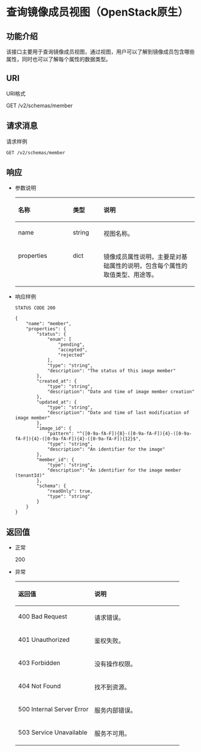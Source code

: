 # 查询镜像成员视图（OpenStack原生）<a name="ZH-CN_TOPIC_0049147876"></a>

## 功能介绍<a name="section4678164010456"></a>

该接口主要用于查询镜像成员视图，通过视图，用户可以了解到镜像成员包含哪些属性，同时也可以了解每个属性的数据类型。

## URI<a name="section1251307010456"></a>

URI格式

GET /v2/schemas/member

## 请求消息<a name="section2411735110456"></a>

请求样例

```
GET /v2/schemas/member
```

## 响应<a name="section5835198610456"></a>

-   参数说明

    <a name="table5842318310456"></a>
    <table><thead align="left"><tr id="row6525201010456"><th class="cellrowborder" valign="top" width="30.486951304869514%" id="mcps1.1.4.1.1"><p id="p5092146210456"><a name="p5092146210456"></a><a name="p5092146210456"></a>名称</p>
    </th>
    <th class="cellrowborder" valign="top" width="17.078292170782923%" id="mcps1.1.4.1.2"><p id="p2779017510456"><a name="p2779017510456"></a><a name="p2779017510456"></a>类型</p>
    </th>
    <th class="cellrowborder" valign="top" width="52.434756524347556%" id="mcps1.1.4.1.3"><p id="p3641172510456"><a name="p3641172510456"></a><a name="p3641172510456"></a>说明</p>
    </th>
    </tr>
    </thead>
    <tbody><tr id="row6366858710456"><td class="cellrowborder" valign="top" width="30.486951304869514%" headers="mcps1.1.4.1.1 "><p id="p5688188910456"><a name="p5688188910456"></a><a name="p5688188910456"></a>name</p>
    </td>
    <td class="cellrowborder" valign="top" width="17.078292170782923%" headers="mcps1.1.4.1.2 "><p id="p968421510456"><a name="p968421510456"></a><a name="p968421510456"></a>string</p>
    </td>
    <td class="cellrowborder" valign="top" width="52.434756524347556%" headers="mcps1.1.4.1.3 "><p id="p4622397510456"><a name="p4622397510456"></a><a name="p4622397510456"></a>视图名称。</p>
    </td>
    </tr>
    <tr id="row1336259710456"><td class="cellrowborder" valign="top" width="30.486951304869514%" headers="mcps1.1.4.1.1 "><p id="p862856110456"><a name="p862856110456"></a><a name="p862856110456"></a>properties</p>
    </td>
    <td class="cellrowborder" valign="top" width="17.078292170782923%" headers="mcps1.1.4.1.2 "><p id="p3921638110456"><a name="p3921638110456"></a><a name="p3921638110456"></a>dict</p>
    </td>
    <td class="cellrowborder" valign="top" width="52.434756524347556%" headers="mcps1.1.4.1.3 "><p id="p2241031810456"><a name="p2241031810456"></a><a name="p2241031810456"></a>镜像成员属性说明，主要是对基础属性的说明，包含每个属性的取值类型、用途等。</p>
    </td>
    </tr>
    </tbody>
    </table>


-   响应样例

    ```
    STATUS CODE 200
    ```

    ```
    {
        "name": "member",
        "properties": {
            "status": {
                "enum": [
                    "pending",
                    "accepted",
                    "rejected"
                ],
                "type": "string",
                "description": "The status of this image member"
            },
            "created_at": {
                "type": "string",
                "description": "Date and time of image member creation"
            },
            "updated_at": {
                "type": "string",
                "description": "Date and time of last modification of image member"
            },
            "image_id": {
                "pattern": "^([0-9a-fA-F]){8}-([0-9a-fA-F]){4}-([0-9a-fA-F]){4}-([0-9a-fA-F]){4}-([0-9a-fA-F]){12}$",
                "type": "string",
                "description": "An identifier for the image"
            },
            "member_id": {
                "type": "string",
                "description": "An identifier for the image member (tenantId)"
            },
            "schema": {
                "readOnly": true,
                "type": "string"
            }
        }
    }
    ```


## 返回值<a name="section3184290310456"></a>

-   正常

    200

-   异常

    <a name="table5046465910456"></a>
    <table><thead align="left"><tr id="row5279442910456"><th class="cellrowborder" valign="top" width="46.46%" id="mcps1.1.3.1.1"><p id="p4849034810456"><a name="p4849034810456"></a><a name="p4849034810456"></a>返回值</p>
    </th>
    <th class="cellrowborder" valign="top" width="53.54%" id="mcps1.1.3.1.2"><p id="p3540414010456"><a name="p3540414010456"></a><a name="p3540414010456"></a>说明</p>
    </th>
    </tr>
    </thead>
    <tbody><tr id="row4916310910456"><td class="cellrowborder" valign="top" width="46.46%" headers="mcps1.1.3.1.1 "><p id="p2278886210456"><a name="p2278886210456"></a><a name="p2278886210456"></a>400 Bad Request</p>
    </td>
    <td class="cellrowborder" valign="top" width="53.54%" headers="mcps1.1.3.1.2 "><p id="p3395849510456"><a name="p3395849510456"></a><a name="p3395849510456"></a>请求错误。</p>
    </td>
    </tr>
    <tr id="row3719100210456"><td class="cellrowborder" valign="top" width="46.46%" headers="mcps1.1.3.1.1 "><p id="p5968121110456"><a name="p5968121110456"></a><a name="p5968121110456"></a>401 Unauthorized</p>
    </td>
    <td class="cellrowborder" valign="top" width="53.54%" headers="mcps1.1.3.1.2 "><p id="p233996110456"><a name="p233996110456"></a><a name="p233996110456"></a>鉴权失败。</p>
    </td>
    </tr>
    <tr id="row2105965410456"><td class="cellrowborder" valign="top" width="46.46%" headers="mcps1.1.3.1.1 "><p id="p2811042610456"><a name="p2811042610456"></a><a name="p2811042610456"></a>403 Forbidden</p>
    </td>
    <td class="cellrowborder" valign="top" width="53.54%" headers="mcps1.1.3.1.2 "><p id="p6235199710456"><a name="p6235199710456"></a><a name="p6235199710456"></a>没有操作权限。</p>
    </td>
    </tr>
    <tr id="row2429706910456"><td class="cellrowborder" valign="top" width="46.46%" headers="mcps1.1.3.1.1 "><p id="p2190558110456"><a name="p2190558110456"></a><a name="p2190558110456"></a>404 Not Found</p>
    </td>
    <td class="cellrowborder" valign="top" width="53.54%" headers="mcps1.1.3.1.2 "><p id="p2952161710456"><a name="p2952161710456"></a><a name="p2952161710456"></a>找不到资源。</p>
    </td>
    </tr>
    <tr id="row6436796410456"><td class="cellrowborder" valign="top" width="46.46%" headers="mcps1.1.3.1.1 "><p id="p4642261010456"><a name="p4642261010456"></a><a name="p4642261010456"></a>500 Internal Server Error</p>
    </td>
    <td class="cellrowborder" valign="top" width="53.54%" headers="mcps1.1.3.1.2 "><p id="p213507210456"><a name="p213507210456"></a><a name="p213507210456"></a>服务内部错误。</p>
    </td>
    </tr>
    <tr id="row1921565610456"><td class="cellrowborder" valign="top" width="46.46%" headers="mcps1.1.3.1.1 "><p id="p1296433510456"><a name="p1296433510456"></a><a name="p1296433510456"></a>503 Service Unavailable</p>
    </td>
    <td class="cellrowborder" valign="top" width="53.54%" headers="mcps1.1.3.1.2 "><p id="p4347817710456"><a name="p4347817710456"></a><a name="p4347817710456"></a>服务不可用。</p>
    </td>
    </tr>
    </tbody>
    </table>


